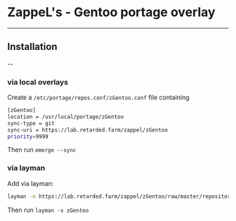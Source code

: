 # ZappeL's - Gentoo portage overlay

---

## Installation

--

### via local overlays

Create a `/etc/portage/repos.conf/zGentoo.conf` file containing

```Bash
[zGentoo]
location = /usr/local/portage/zGentoo
sync-type = git
sync-uri = https://lab.retarded.farm/zappel/zGentoo
priority=9999
```

Then run ```emerge --sync```

### via layman

Add via layman:

```Bash
layman -o https://lab.retarded.farm/zappel/zGentoo/raw/master/repositories.xml -f -a zGentoo
```

Then run ```layman -s zGentoo```
